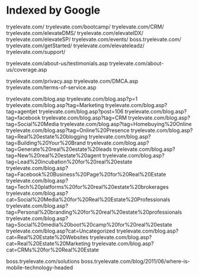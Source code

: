 # Indexed by Google

tryelevate.com/
tryelevate.com/bootcamp/
tryelevate.com/CRM/
tryelevate.com/elevateDMS/
tryelevate.com/elevateIDX/
tryelevate.com/elevateSP/
tryelevate.com/events/
boss.tryelevate.com/
tryelevate.com/getStarted/
tryelevate.com/elevateleadz/
tryelevate.com/support/

tryelevate.com/about-us/testimonials.asp
tryelevate.com/about-us/coverage.asp

tryelevate.com/privacy.asp
tryelevate.com/DMCA.asp
tryelevate.com/terms-of-service.asp

tryelevate.com/blog.asp
tryelevate.com/blog.asp?p=1
tryelevate.com/blog.asp?tag=Marketing
tryelevate.com/blog.asp?tag=agentjet
tryelevate.com/blog.asp?post=106
tryelevate.com/blog.asp?tag=facebook
tryelevate.com/blog.asp?tag=CRM
tryelevate.com/blog.asp?tag=Social%20Media
tryelevate.com/blog.asp?tag=Homebuying%20Online
tryelevate.com/blog.asp?tag=Online%20Presence
tryelevate.com/blog.asp?tag=Real%20estate%20blogging
tryelevate.com/blog.asp?tag=Building%20Your%20Brand
tryelevate.com/blog.asp?tag=Generate%20real%20estate%20leads
tryelevate.com/blog.asp?tag=New%20real%20estate%20agent
tryelevate.com/blog.asp?tag=Lead%20incubation%20for%20real%20estate
tryelevate.com/blog.asp?tag=Facebook%20Business%20Page%20for%20Real%20Estate
tryelevate.com/blog.asp?tag=Tech%20platforms%20for%20real%20estate%20brokerages
tryelevate.com/blog.asp?cat=Social%20Media%20for%20Real%20Estate%20Professionals
tryelevate.com/blog.asp?tag=Personal%20branding%20for%20real%20estate%20professionals
tryelevate.com/blog.asp?tag=Social%20media%20boot%20camp%20for%20real%20estate
tryelevate.com/blog.asp?cat=Uncategorized
tryelevate.com/blog.asp?cat=Real%20Estate%20Websites
tryelevate.com/blog.asp?cat=Real%20Estate%20Marketing
tryelevate.com/blog.asp?cat=CRMs%20for%20Real%20Estate

boss.tryelevate.com/solutions
boss.tryelevate.com/blog/2011/06/where-is-mobile-technology-headed

